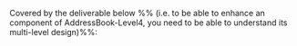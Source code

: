 <panel type="danger" header="**`W7.1` Can interpret an architecture diagram** :star:" no-close>

<!-- TODO: add LO here  ../../book/design/introduction/what/full.md -->

<panel type="danger" header="`W7.1a` Can explain Software Architecture :star:">
  <include src="../../book/architecture/introduction/what/full.md" />
<!-- TODO: add evidence -->
</panel>

<panel type="danger" header="`W7.1a` Can interpret an architecture diagram :star:">
  <include src="../../book/architecture/architectureDiagrams/reading/full.md" />
<!-- TODO: add evidence -->
</panel>

<panel type="info" header="`W7.1b` Can explain multi-level design :star::star::star:">
  <include src="../../book/design/introduction/multilevelDesign/full.md"/>
  <panel header=":dart: Evidence" expanded>

Covered by the deliverable below %%&nbsp;(i.e. to be able to enhance an component of AddressBook-Level4, you need to be able to understand its multi-level design)%%:

<include src="../../admin/project-v10.md#product" name="%%Admin &raquo; v1.0 &rarr; Product%%" bottom-switch dynamic/>

  </panel>
</panel>

</panel>
